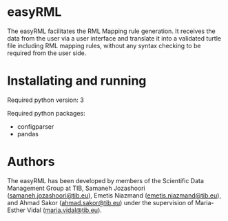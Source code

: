 # easyRML
The easyRML facilitates the RML Mapping rule generation. It receives the data from the user via a user interface and translate it into a validated turtle file including RML mapping rules, without any syntax checking to be required from the user side. 

# Installating and running
Required python version:
3

Required python packages:
- configparser
- pandas

# Authors
The easyRML has been developed by members of the Scientific Data Management Group at TIB, Samaneh Jozashoori (samaneh.jozashoori@tib.eu), Emetis Niazmand (emetis.niazmand@tib.eu), and Ahmad Sakor (ahmad.sakor@tib.eu) under the supervision of Maria-Esther Vidal (maria.vidal@tib.eu).
